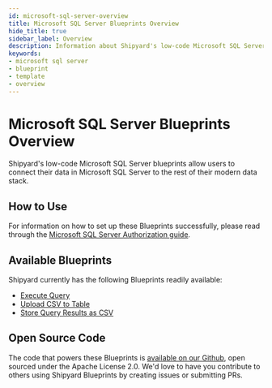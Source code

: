 ```yaml
---
id: microsoft-sql-server-overview
title: Microsoft SQL Server Blueprints Overview
hide_title: true
sidebar_label: Overview
description: Information about Shipyard's low-code Microsoft SQL Server templates.
keywords:
- microsoft sql server
- blueprint
- template
- overview
---
```


# Microsoft SQL Server Blueprints Overview

Shipyard's low-code Microsoft SQL Server blueprints allow users to connect their data in Microsoft SQL Server to the rest of their modern data stack.


## How to Use
For information on how to set up these Blueprints successfully, please read through the [Microsoft SQL Server Authorization guide](microsoft-sql-server-authorization.md).


## Available Blueprints
Shipyard currently has the following Blueprints readily available: 
- [Execute Query](microsoft-sql-server-execute-query.md)
- [Upload CSV to Table](microsoft-sql-server-upload-csv-to-table.md)
- [Store Query Results as CSV](microsoft-sql-server-store-query-results-as-csv.md)

## Open Source Code
The code that powers these Blueprints is [available on our Github](https://www.shipyardapp.com/docs/blueprint-library/microsoft-sql-server), open sourced under the Apache License 2.0. We'd love to have you contribute to others using Shipyard Blueprints by creating issues or submitting PRs.
